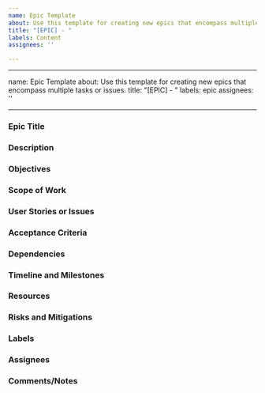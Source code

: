 ```yaml
---
name: Epic Template
about: Use this template for creating new epics that encompass multiple tasks or issues.
title: "[EPIC] - "
labels: Content
assignees: ''

---
```


---
name: Epic Template
about: Use this template for creating new epics that encompass multiple tasks or issues.
title: "[EPIC] - "
labels: epic
assignees: ''

---

### Epic Title
<!-- Provide a concise and descriptive title for the epic that clearly communicates the goal or the main functionality being addressed. -->

### Description
<!-- Give a detailed overview of the epic, explaining the background, the problem it's solving, or the feature it's adding. Provide context to the team here. -->

### Objectives
<!-- Clearly state the objectives or goals of the epic. What are you aiming to achieve? -->

### Scope of Work
<!-- Outline the scope of the epic. Specify what is included and, importantly, what is not included. -->

### User Stories or Issues
<!-- List the user stories or issues that make up the epic. Create these as separate GitHub Issues and link them back to the epic here. -->

### Acceptance Criteria
<!-- Define clear acceptance criteria for the epic to be considered complete. These criteria should be specific, measurable, and verifiable. -->

### Dependencies
<!-- Note any dependencies that the epic has on other tasks, issues, or epics. -->

### Timeline and Milestones
<!-- Provide an estimated timeline for the epic, including any critical milestones. -->

### Resources
<!-- Identify any resources (people, external services, documentation) that will be needed to complete the epic. -->

### Risks and Mitigations
<!-- Highlight any potential risks to the epic's successful completion and outline strategies to mitigate these risks. -->

### Labels
<!-- Suggest labels to help categorize and filter the epic (e.g., feature, enhancement, bug, etc.) and to indicate its status (e.g., in progress, blocked). -->

### Assignees
<!-- Assign the epic to team members who will be responsible for overseeing its progress. -->

### Comments/Notes
<!-- Provide a section for any additional comments, notes, or important discussions related to the epic. This can be updated as the epic progresses. -->
